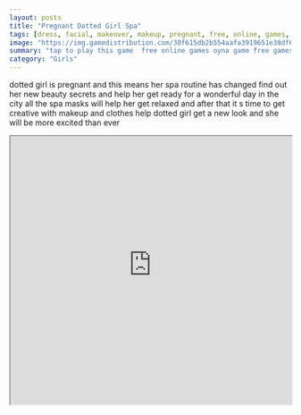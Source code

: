```yaml
---
layout: posts
title: "Pregnant Dotted Girl Spa"
tags: [dress, facial, makeover, makeup, pregnant, free, online, games, oyna, game, free, games, play, play, games]
image: "https://img.gamedistribution.com/30f615db2b554aafa3919651e38df657.jpg"
summary: "tap to play this game  free online games oyna game free games play play games"
category: "Girls"
---
```


dotted girl is pregnant and this means her spa routine has changed find out her new beauty secrets and help her get ready for a wonderful day in the city all the spa masks will help her get relaxed and after that it s time to get creative with makeup and clothes help dotted girl get a new look and she will be more excited than ever

<iframe width="100%" height="480px;" src="https://html5.gamedistribution.com/30f615db2b554aafa3919651e38df657/"></iframe>